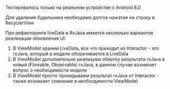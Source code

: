 Тестировалось только на реальном устройстве с Android 6.0

Для удаления будильника необходимо долгое нажатие на строку в RecyclerView

При рефакторинге liveData в RxJava имеется несколько вариантов реализации обновления UI:

1) В ViewModel храним LiveData, все что приходит из Interactor - это rxJava, который в модели оборачивается в LiveData
2) В ViewModel дополнительно реализуем обертку результата rxJava в новый (Flowable, Observable) rxJava, в данном случае возникает вопрос о необходимости модели
3) В ViewModel просто прокидываем результат rxJava от Interactor - также возникает сомнение в необходимости ViewModel
